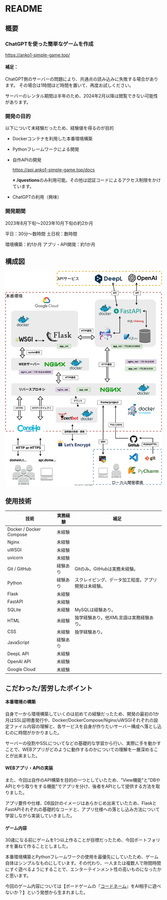 # README

## 概要

### ChatGPTを使った簡単なゲームを作成

https://anko1-simple-game.top/

#### 補足：

ChatGPT側のサーバーの問題により、共通点の読み込みに失敗する場合があります。
その場合は1時間ほど時間を置いて、再度お試しください。

サーバーのレンタル期間は半年のため、2024年2月以降は閲覧できない可能性があります。

### 開発の目的

以下について未経験だったため、経験値を得るのが目的

- Dockerコンテナを利用した本番環境構築

- Pythonフレームワークによる開発

- 自作APIの開発

  https://api.anko1-simple-game.top/docs

  ※ **/questions**のみ利用可能。その他は認証コードによるアクセス制限をかけています。

- ChatGPTの利用（興味）

### 開発期間

2023年8月下旬～2023年10月下旬の約2か月

平日：30分～数時間
土日祝：数時間

環境構築：約1か月
アプリ・API開発：約1か月



## 構成図

![構成図](./docs/構成図.svg)



## 使用技術

| 技術                    | 実務経験 | 補足                                                 |
| ----------------------- | -------- | ---------------------------------------------------- |
| Docker / Docker Compose | 未経験   |                                                      |
| Nginx                   | 未経験   |                                                      |
| uWSGI                   | 未経験   |                                                      |
| uvicorn                 | 未経験   |                                                      |
| Git / GitHub            | 経験あり | Gitのみ。GitHubは実務未経験。                        |
| Python                  | 経験あり | スクレイピング、データ加工程度。アプリ開発は未経験。 |
| Flask                   | 未経験   |                                                      |
| FastAPI                 | 未経験   |                                                      |
| SQLite                  | 未経験   | MySQLは経験あり。                                    |
| HTML                    | 未経験   | 独学経験あり。他XML言語は実務経験あり。              |
| CSS                     | 未経験   | 独学経験あり。                                       |
| JavaScript              | 経験あり |                                                      |
| DeepL API               | 未経験   |                                                      |
| OpenAI API              | 未経験   |                                                      |
| Google Cloud            | 未経験   |                                                      |



## こだわった/苦労したポイント

#### 本番環境の構築

自身で一から環境構築していくのは初めての経験だったため、開発の最初の1か月はSSL証明書発行や、Docker/DockerCompose/Nginx/uWSGIそれぞれの設定ファイル内容の理解と、各サービスを自身が作りたいサーバー構成へ落とし込むのに時間がかかりました。

サーバーの役割やSSLについてなどの基礎的な学習から行い、実際に手を動かすことで、WEBアプリがどのように動作するのかについての理解を一層深めることが出来ました。

#### WEBアプリ・APIの実装

また、今回は自作のAPI構築を目的の一つとしていたため、"View機能"と"DBやAPIとやり取りをする機能"でアプリを分け、後者をAPIとして提供する方法を取りました。

アプリ要件や仕様、DB設計のイメージはあらかじめ出来ていたため、FlaskとFastAPIそれぞれの基礎的なコードと、アプリ仕様への落とし込み方法について学習しながら実装していきました。

#### ゲーム内容

30歳になる前にゲームを1つ以上作ることが目標だったため、今回ポートフォリオを兼ねて作ることとしました。

本番環境構築とPythonフレームワークの使用を最優先にしていたため、ゲーム自体はシンプルなものにしています。その代わり、一人または複数人で隙間時間にすぐ遊べるようにすることで、エンターテインメント性の高いものになったかと思います。

今回のゲーム内容については【ボードゲームの『[コードネーム](https://himatami.jp/games/28)』をAI相手に遊べないか？】という発想から生まれました。
